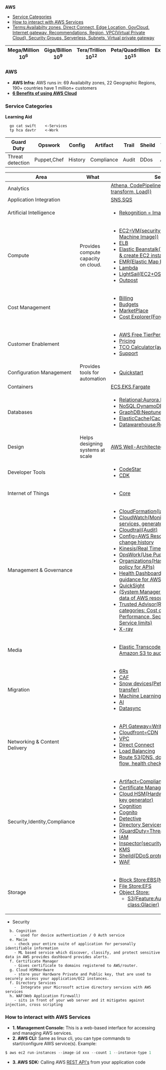 **AWS**
- [Service Categories](#sc)
- [How to interact with AWS Services](#how)
- [Terms:Availabilty zones, Direct Connect, Edge Location, GovCloud, Internet gateway, Recommendations, Region, VPC(Virtual Private Cloud), Security Groups, Serverless, Subnets, Virtual private gateway](Terms)

| Mega/Million 10<sup>6</sup> | Giga/Billion 10<sup>9</sup> | Tera/Trillion 10<sup>12</sup> | Peta/Quadrillion 10<sup>15</sup> | Exa/Quintillion 10<sup>18</sup> | Zeta/Sextillion 10<sup>21</sup> |
| --- | --- | --- | --- | --- | --- |

### AWS
- **AWS Infra:** AWS runs in: 69 Availabilty zones, 22 Geographic Regions, 190+ countries have 1 million+ customers
- **[6 Benefits of using AWS Cloud](/System-Design/Concepts#adv)**

<a name=sc></a>
### Service Categories
**Learning Aid**
```
  go cat swift    <-Services
  tp hca davtr    <-Work
```
|Guard Duty|Opswork|Config|Artifact|Trail|Sheild|Watch|Inspector|Formation|Trusted-Advisor|
|---|---|---|---|---|---|---|---|---|---|
|Threat detection|Puppet,Chef|History|Compliance|Audit|DDos|Alarms|Vunerablity|Template|Recommendation|


|Area|What|Services|
|---|---|---|
|Analytics||[Athena, CodePipeline, Glue(ETL(Extract, transform, Load))](Analytics)|
|Application Integration||[SNS,SQS](Application_Integration)|
|Artificial Intelligence||[<ul><li>Rekognition = Image recognition</li></ul>](Artificial_Intelligence)|
|Compute|Provides compute capacity on cloud.|[<ul> <li>EC2=VM(security groups, AMI(Amazon Machine Image))</li> <li>ELB</li> <li>Elastic Beanstalk(Take(a.out + config files) & create EC2 instance)</li> <li>EMR(Elastic Map Reduce)</li> <li>Lambda</li> <li>LightSail(EC2+OS+Service(eg:wordpress))</li> <li>Outpost</li> </ul>](Compute)|
|Cost Management||[<ul> <li>Billing</li> <li>Budgets</li> <li>MarketPlace</li> <li>Cost Explorer(Forecast spending</li> </ul>](Cost_Management)|
|Customer Enablement||[<ul> <li>AWS Free TierPersonal</li> <li>Pricing</li> <li>TCO Calculator(aws vs onprem cost)</li> <li>Support</li> </ul>](Customer_Enablement)|
|Configuration Management|Provides tools for automation|[<ul> <li>Quickstart</li> </ul>](Configuration_Management)|
|Containers||[ECS,EKS,Fargate](Container)|
|Databases||[<ul><li>Relational:Aurora,RDS(no autoscaling)</li> <li>NoSQL:DynamoDB(auto scales),Accelrator</li> <li>GraphDB:Neptune</li> <li>ElasticCache(Cache before DB)</li> <li>Datawarehouse:RedShift, DMS</li></ul>](/System-Design/Concepts/Databases)|
|Design|Helps designing systems at scale|[AWS Well-Architected Framework](Design)|
|Developer Tools||[<ul><li>CodeStar</li> <li>CDK</li></ul>](Developer_Tools)|
|Internet of Things||[<ul> <li>Core</li> </ul>](Internet_of_Things)|
|Management & Governance||[<ul> <li>CloudFormation(IaaS)=Template</li> <li>CloudWatch(Monitor performance of AWS services, generate alarms, metrices)</li> <li>Cloudtrail(Audit)</li> <li>Config=AWS Resources configuration change history</li> <li>Kinesis(Real Time Data)</li> <li>OpsWork(Use Puppet, Chef)</li> <li>Organizations(Has SCP(service control policy for APIs)</li> <li>Health Dashboard(Alerts & remediation guidance for AWS resources)</li> <li>QuickSight</li> <li>(System Manager(SSM)=See Operatinal data of AWS resources take action)</li> <li>Trusted Advisor(Recommendations in 5 categories: Cost optimization, Performance, Security, Fault tolerance, Service limits)</li> <li>X-ray</li></ul>](Management_Governance)|
|Media||[<ul><li>Elastic Transcoder=Convert media in Amazon S3 to audio,video</li></ul>](#Media)|
|Migration||[<ul><li>6Rs</li> <li>CAF</li> <li>Snow devices(Peta byte scale data transfer)</li> <li>Machine Learning</li> <li>AI</li> <li>Datasync</li></ul>](Migration_and_Transfer)|
|Networking & Content Delivery||[<ul> <li>API Gateway=Write HTTP APIs</li> <li>Cloudfront=CDN</li> <li>VPC</li> <li>Direct Connect</li> <li>Load Balancing</li> <li>Route 53(DNS, domain registration, traffic flow, health check, failover)</li><ul>](Network)|
|Security,Identity,Compliance||[<ul><li>Artifact=Compliance</li> <li>Certificate Manager</li> <li>Cloud HSM(Hardware based encryption key generator)</li> <li>Cognition</li> <li>Cognito</li> <li>Detective</li> <li>Directory Services</li> <li>(GuardDuty=Threat detection)</li> <li>IAM</li> <li>Inspector(security vunerabilites scanner)</li> <li>KMS</li>  <li>Sheild(DDoS protection)</li> <li>WAF</li></ul>](Security)|
|Storage||[<ul><li>Block Store:EBS(No Autoscaling)</li> <li>File Store:EFS</li> <li>Object Store:<ul><li>S3(Feature:Autoscale, macie, Storage class:Glacier)</li></ul></li></ul>](Storage)|

- Security
```
  b. Cognition
    -  used for device authentication / O Auth service 
  e. Macie
    - check your entire suite of application for personally identifiable information
    - ML based service which discover, classify, and protect sensitive data in AWS provides dashboard provides alerts.
  f. Certificate Manager
    - Gives certificate to domains registered to AWS/router.
  g. Cloud HSMHardware
    - store your Hardware Private and Public key, that are used to securely access your application/EC2 instances.
  f. Directory Services
    -  Integrate your Microsoft active directory services with AWS services
  h. WAF(Web Application Firewall)
    - sits in front of your web server and it mitigates against injection, cross scripting
```

<a name=how></a>
### How to interact with AWS Services
- **1. Management Console:** This is a web-based interface for accessing and managing AWS services.
- **2. AWS CLI:** Same as linux cli, you can type commands to start/configure AWS service(s). Example:
```c
$ aws ec2 run-instances --image-id xxx --count 1 --instance-type 1
```
- **3. AWS SDK:** Calling AWS [REST API's](/Networking/OSI-Layers/Layer-7/WebServer_WebClient_WebService/WebClient_Connecting_WebServer/REST) from your application code
